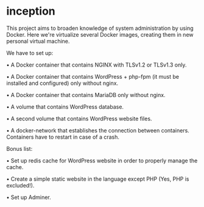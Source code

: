 # inception
This project aims to broaden knowledge of system administration by using Docker.
Here we're virtualize several Docker images, creating them in new personal virtual machine.

We have to set up:

• A Docker container that contains NGINX with TLSv1.2 or TLSv1.3 only.

• A Docker container that contains WordPress + php-fpm (it must be installed and configured) only without nginx.

• A Docker container that contains MariaDB only without nginx.

• A volume that contains WordPress database.

• A second volume that contains WordPress website files.

• A docker-network that establishes the connection between containers. Containers have to restart in case of a crash.

Bonus list:

• Set up redis cache for WordPress website in order to properly manage the
cache.

• Create a simple static website in the language except PHP (Yes, PHP
is excluded!).

• Set up Adminer.
